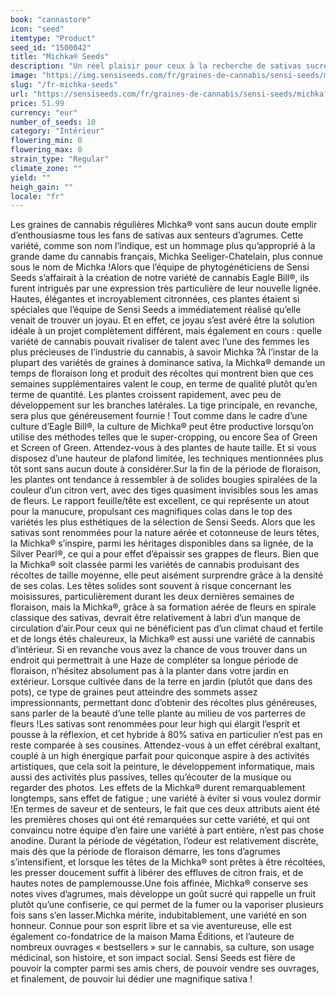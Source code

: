 ```yaml
---
book: "cannastore"
icon: "seed"
itemtype: "Product"
seed_id: "1500042"
title: "Michka® Seeds"
description: "Un réel plaisir pour ceux à la recherche de sativas sucrées aux notes d’agrumes, au high exaltant et inspirant. Achetez vos graines de cannabis Michka® ici."
image: "https://img.sensiseeds.com/fr/graines-de-cannabis/sensi-seeds/michka-image.png"
slug: "/fr-michka-seeds"
url: "https://sensiseeds.com/fr/graines-de-cannabis/sensi-seeds/michka?a_aid=cannastore"
price: 51.99
currency: "eur"
number_of_seeds: 10
category: "Intérieur"
flowering_min: 0
flowering_max: 0
strain_type: "Regular"
climate_zone: ""
yield: ""
heigh_gain: ""
locale: "fr"
---
```

Les graines de cannabis régulières Michka® vont sans aucun doute emplir d’enthousiasme tous les fans de sativas aux senteurs d’agrumes. Cette variété, comme son nom l’indique, est un hommage plus qu’approprié à la grande dame du cannabis français, Michka Seeliger-Chatelain, plus connue sous le nom de Michka !Alors que l’équipe de phytogénéticiens de Sensi Seeds s’affairait à la création de notre variété de cannabis Eagle Bill®, ils furent intrigués par une expression très particulière de leur nouvelle lignée. Hautes, élégantes et incroyablement citronnées, ces plantes étaient si spéciales que l’équipe de Sensi Seeds a immédiatement réalisé qu’elle venait de trouver un joyau. Et en effet, ce joyau s’est avéré être la solution idéale à un projet complètement différent, mais également en cours : quelle variété de cannabis pouvait rivaliser de talent avec l’une des femmes les plus précieuses de l’industrie du cannabis, à savoir Michka ?À l’instar de la plupart des variétés de graines à dominance sativa, la Michka® demande un temps de floraison long et produit des récoltes qui montrent bien que ces semaines supplémentaires valent le coup, en terme de qualité plutôt qu’en terme de quantité. Les plantes croissent rapidement, avec peu de développement sur les branches latérales. La tige principale, en revanche, sera plus que généreusement fournie ! Tout comme dans le cadre d’une culture d’Eagle Bill®, la culture de Michka® peut être productive lorsqu’on utilise des méthodes telles que le super-cropping, ou encore Sea of Green et Screen of Green. Attendez-vous à des plantes de haute taille. Et si vous disposez d’une hauteur de plafond limitée, les techniques mentionnées plus tôt sont sans aucun doute à considérer.Sur la fin de la période de floraison, les plantes ont tendance à ressembler à de solides bougies spiralées de la couleur d’un citron vert, avec des tiges quasiment invisibles sous les amas de fleurs. Le rapport feuille/tête est excellent, ce qui représente un atout pour la manucure, propulsant ces magnifiques colas dans le top des variétés les plus esthétiques de la sélection de Sensi Seeds. Alors que les sativas sont renommées pour la nature aérée et cotonneuse de leurs têtes, la Michka® s’inspire, parmi les héritages disponibles dans sa lignée, de la Silver Pearl®, ce qui a pour effet d’épaissir ses grappes de fleurs. Bien que la Michka® soit classée parmi les variétés de cannabis produisant des récoltes de taille moyenne, elle peut aisément surprendre grâce à la densité de ses colas. Les têtes solides sont souvent à risque concernant les moisissures, particulièrement durant les deux dernières semaines de floraison, mais la Michka®, grâce à sa formation aérée de fleurs en spirale classique des sativas, devrait être relativement à labri d’un manque de circulation d’air.Pour ceux qui ne bénéficient pas d’un climat chaud et fertile et de longs étés chaleureux, la Michka® est aussi une variété de cannabis d’intérieur. Si en revanche vous avez la chance de vous trouver dans un endroit qui permettrait à une Haze de compléter sa longue période de floraison, n’hésitez absolument pas à la planter dans votre jardin en extérieur. Lorsque cultivée dans de la terre en jardin (plutôt que dans des pots), ce type de graines peut atteindre des sommets assez impressionnants, permettant donc d’obtenir des récoltes plus généreuses, sans parler de la beauté d’une telle plante au milieu de vos parterres de fleurs !Les sativas sont renommées pour leur high qui élargit l’esprit et pousse à la réflexion, et cet hybride à 80% sativa en particulier n’est pas en reste comparée à ses cousines. Attendez-vous à un effet cérébral exaltant, couplé à un high énergique parfait pour quiconque aspire à des activités artistiques, que cela soit la peinture, le développement informatique, mais aussi des activités plus passives, telles qu’écouter de la musique ou regarder des photos. Les effets de la Michka® durent remarquablement longtemps, sans effet de fatigue ; une variété à éviter si vous voulez dormir !En termes de saveur et de senteurs, le fait que ces deux attributs aient été les premières choses qui ont été remarquées sur cette variété, et qui ont convaincu notre équipe d’en faire une variété à part entière, n’est pas chose anodine. Durant la période de végétation, l’odeur est relativement discrète, mais dès que la période de floraison démarre, les tons d’agrumes s’intensifient, et lorsque les têtes de la Michka® sont prêtes à être récoltées, les presser doucement suffit à libérer des effluves de citron frais, et de hautes notes de pamplemousse.Une fois affinée, Michka® conserve ses notes vives d’agrumes, mais développe un goût sucré qui rappelle un fruit plutôt qu’une confiserie, ce qui permet de la fumer ou la vaporiser plusieurs fois sans s’en lasser.Michka mérite, indubitablement, une variété en son honneur. Connue pour son esprit libre et sa vie aventureuse, elle est également co-fondatrice de la maison Mama Éditions, et l’auteure de nombreux ouvrages « bestsellers » sur le cannabis, sa culture, son usage médicinal, son histoire, et son impact social. Sensi Seeds est fière de pouvoir la compter parmi ses amis chers, de pouvoir vendre ses ouvrages, et finalement, de pouvoir lui dédier une magnifique sativa !
